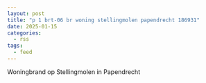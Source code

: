 ```yaml
---
layout: post
title: "p 1 brt-06 br woning stellingmolen papendrecht 186931"
date: 2025-01-15
categories: 
  - rss
tags: 
  - feed
---
```


Woningbrand op Stellingmolen in Papendrecht
